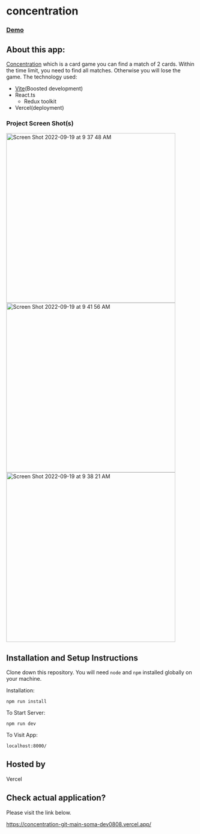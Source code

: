 # concentration

### [Demo](https://concentration-git-main-soma-dev0808.vercel.app/)

## About this app:
 
[Concentration](https://en.wikipedia.org/wiki/Concentration_(card_game)) which is a card game you can find a match of 2 cards. Within the time limit, you need to find all matches. Otherwise you will lose the game.
The technology used:
 - [Vite](https://vitejs.dev/)(Boosted development)
 - React.ts
    - Redux toolkit
 - Vercel(deployment)

### Project Screen Shot(s)

<div>
<img width="450" alt="Screen Shot 2022-09-19 at 9 37 48 AM" src="https://user-images.githubusercontent.com/55787141/191069438-1ece2429-b184-4ead-b73a-b050d8ffad71.png">

<br>

<img width="450" alt="Screen Shot 2022-09-19 at 9 41 56 AM" src="https://user-images.githubusercontent.com/55787141/191069527-37770164-7727-4dc6-883d-dd00c2d66b5c.png">

<br>

<img width="450" alt="Screen Shot 2022-09-19 at 9 38 21 AM" src="https://user-images.githubusercontent.com/55787141/191069480-c35f2f95-1b64-4a29-9bd7-b696e2d18fdc.png">

</div>


## Installation and Setup Instructions

Clone down this repository. You will need `node` and `npm` installed globally on your machine.  

Installation:

`npm run install`  

To Start Server:

`npm run dev`

To Visit App: 

`localhost:8000/` 

## Hosted by
  Vercel

## Check actual application?

Please visit the link below.

https://concentration-git-main-soma-dev0808.vercel.app/
